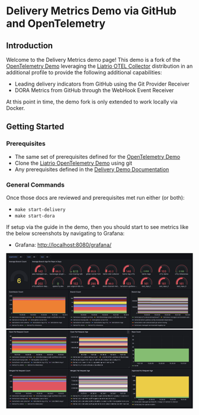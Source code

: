 # Delivery Metrics Demo via GitHub and OpenTelemetry

## Introduction

Welcome to the Delivery Metrics demo page! This demo is a fork of the
[OpenTelemetry Demo][oteldemo] leveraging the [Liatrio OTEL Collector][lotelcol]
distribution in an additional profile to provide the following additional
capabilities:

* Leading delivery indicators from GitHub using the Git Provider Receiver
* DORA Metrics from GitHub through the WebHook Event Receiver

At this point in time, the demo fork is only extended to work locally via
Docker.

## Getting Started

### Prerequisites

* The same set of prerequisites defined for the [OpenTelemetry Demo][oteldemoreqs]
* Clone the [Liatrio OpenTelemetry Demo][loteldemo] using git
* Any prerequisites defined in the [Delivery Demo Documentation][loteldemoreqs]

### General Commands

Once those docs are reviewed and prerequisites met run either (or both):

* `make start-delivery`
* `make start-dora`

If setup via the guide in the demo, then you should start to see metrics like
the below screenshots by navigating to Grafana:

* Grafana: <http://localhost:8080/grafana/>

![Delivery Metrics Dashboard](img/delivery-metrics-dashboard-1.png "Delivery Metrics Dashboard")
![Delivery Metrics Dashboard](img/delivery-metrics-dashboard-2.png "Delivery Metrics Dashboard")

[lotelcol]: https://github.com/liatrio/liatrio-otel-collector
[loteldemo]: https://github.com/liatrio/opentelemetry-demo
[loteldemoreqs]: https://github.com/liatrio/opentelemetry-demo/blob/main/docs/delivery.md#pre-requisites
[oteldemo]: https://opentelemetry.io/docs/demo/
[oteldemoreqs]: https://opentelemetry.io/docs/demo/docker-deployment/#prerequisites
